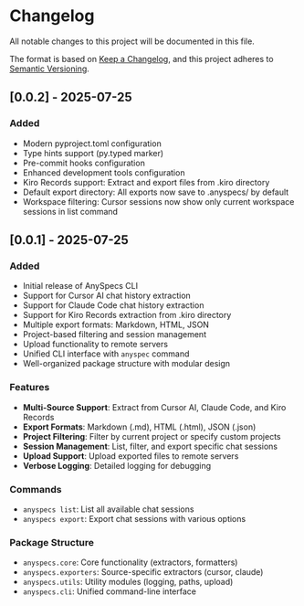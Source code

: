 # Changelog

All notable changes to this project will be documented in this file.

The format is based on [Keep a Changelog](https://keepachangelog.com/en/1.0.0/),
and this project adheres to [Semantic Versioning](https://semver.org/spec/v2.0.0.html).

## [0.0.2] - 2025-07-25

### Added
- Modern pyproject.toml configuration
- Type hints support (py.typed marker)
- Pre-commit hooks configuration
- Enhanced development tools configuration
- Kiro Records support: Extract and export files from .kiro directory
- Default export directory: All exports now save to .anyspecs/ by default
- Workspace filtering: Cursor sessions now show only current workspace sessions in list command

## [0.0.1] - 2025-07-25

### Added
- Initial release of AnySpecs CLI
- Support for Cursor AI chat history extraction
- Support for Claude Code chat history extraction
- Support for Kiro Records extraction from .kiro directory
- Multiple export formats: Markdown, HTML, JSON
- Project-based filtering and session management
- Upload functionality to remote servers
- Unified CLI interface with `anyspec` command
- Well-organized package structure with modular design

### Features
- **Multi-Source Support**: Extract from Cursor AI, Claude Code, and Kiro Records
- **Export Formats**: Markdown (.md), HTML (.html), JSON (.json)
- **Project Filtering**: Filter by current project or specify custom projects
- **Session Management**: List, filter, and export specific chat sessions
- **Upload Support**: Upload exported files to remote servers
- **Verbose Logging**: Detailed logging for debugging

### Commands
- `anyspecs list`: List all available chat sessions
- `anyspecs export`: Export chat sessions with various options

### Package Structure
- `anyspecs.core`: Core functionality (extractors, formatters)
- `anyspecs.exporters`: Source-specific extractors (cursor, claude)
- `anyspecs.utils`: Utility modules (logging, paths, upload)
- `anyspecs.cli`: Unified command-line interface 